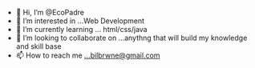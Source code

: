 - 👋 Hi, I’m @EcoPadre
- 👀 I’m interested in ...Web Development
- 🌱 I’m currently learning ... html/css/java
- 💞️ I’m looking to collaborate on ...anythng that will build my knowledge and skill base 
- 📫 How to reach me ...bilbrwne@gmail.com

<!---
EcoPadre/EcoPadre is a ✨ special ✨ repository because its `README.md` (this file) appears on your GitHub profile.
You can click the Preview link to take a look at your changes.
--->
